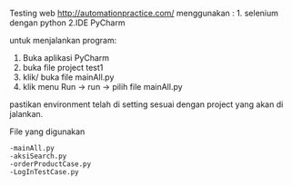 Testing web http://automationpractice.com/ menggunakan :
	1. selenium dengan python
	2.IDE PyCharm

untuk menjalankan program:
1. Buka aplikasi PyCharm
2. buka file project test1
3. klik/ buka file mainAll.py
4. klik menu Run -> run -> pilih file mainAll.py

pastikan environment telah di setting sesuai dengan project yang akan di jalankan.

File yang digunakan

	-mainAll.py
	-aksiSearch.py
	-orderProductCase.py
	-LogInTestCase.py
 
